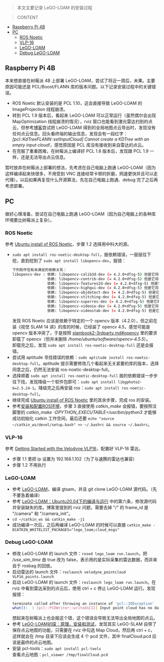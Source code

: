 > 本文主要记录 LeGO-LOAM 的安装过程

> CONTENT
- [Raspberry Pi 4B](#raspberry-pi-4b)
- [PC](#pc)
  - [ROS Noetic](#ros-noetic)
  - [VLP-16](#vlp-16)
  - [LeGO-LOAM](#lego-loam)
  - [Debug LeGO-LOAM](#debug-lego-loam)

## Raspberry Pi 4B
本来想直接在树莓派 4B 上部署 LeGO-LOAM，尝试了将近一周后，未果。主要原因可能还是 PCL/Boost/FLANN 库的版本问题。以下记录安装过程中的关键错误。
- ROS Noetic 默认安装的是 PCL 1.10，这会直接导致 LeGO-LOAM 的 ImageProjection 线程崩溃。<br>
- 转到 PCL 1.9 版本后，看起来 LeGO-LOAM 可以正常运行（虽然偶尔会出现 MapOptimization 线程崩溃的情况），rviz 窗口也能看到激光雷达扫到的点云，但参考[博客](https://blog.csdn.net/sinat_38792591/article/details/117064027)尝试把 LeGO-LOAM 得到的全局地图点云导出时，发现没有任何点云信息。回头看终端的输出信息，发现会有一段红字：*[pcl::KdTreeFLANN::setInputCloud] Cannot create a KDTree with an empty input cloud!*，感觉原因是 PCL 库没有接收到来自雷达的点云。
- 在克服了重重困难，在树莓派上编译好 PCL 1.8 版本后，发现跟 PCL 1.9 一样，还是无法导出点云信息。

暂时放弃在树莓派上部署的想法，先考虑在自己电脑上跑通 LeGO-LOAM（因为这样编译起来快很多，不用受到 VNC 连接经常卡顿的折磨，网速更快并且可以走代理）。以后如果再复现什么开源算法，先在自己电脑上跑通、debug 完了之后再考虑部署。

## PC
做好心理准备，尝试在自己电脑上跑通 LeGO-LOAM（因为自己电脑上的各种库环境要比树莓派上复杂）。
### ROS Noetic
参考 [Ubuntu install of ROS Noetic](http://wiki.ros.org/noetic/Installation/Ubuntu)，步骤 1.2 选择用中科大的源。
- `sudo apt install ros-noetic-desktop-full`，报依赖错误，一层层往下挖，直到挖到了 `sudo apt install libopencv-dev`，报错：
  ```bash
  下列软件包有未满足的依赖关系：
  libopencv-dev : 依赖: libopencv-calib3d-dev (= 4.2.0+dfsg-5) 但是它将不会被安装
                  依赖: libopencv-contrib-dev (= 4.2.0+dfsg-5) 但是它将不会被安装
                  依赖: libopencv-features2d-dev (= 4.2.0+dfsg-5) 但是它将不会被安装
                  依赖: libopencv-highgui-dev (= 4.2.0+dfsg-5) 但是它将不会被安装
                  依赖: libopencv-objdetect-dev (= 4.2.0+dfsg-5) 但是它将不会被安装
                  依赖: libopencv-stitching-dev (= 4.2.0+dfsg-5) 但是它将不会被安装
                  依赖: libopencv-superres-dev (= 4.2.0+dfsg-5) 但是它将不会被安装
                  依赖: libopencv-videoio-dev (= 4.2.0+dfsg-5) 但是它将不会被安装
                  依赖: libopencv-videostab-dev (= 4.2.0+dfsg-5) 但是它将不会被安装
  ```
  发现 ROS Noetic 应该是依赖于特定的一个 opencv 版本（4.2.0），但之前在装《视觉 SLAM 14 讲》的库的时候，已经装了 opencv 4.5，感觉可能是 opencv 版本冲突了，于是按照 [slambook2-3rdparty.md#opencv](../slambook2-3rdparty.md#opencv-ch5) 里的要求卸载了 opencv（但并未删除 */home/ubuntu/software/opencv-4.5.5*）。<br>
  卸载完之后，发现 `sudo apt install ros-noetic-desktop-full` 还是会报错。
- 尝试用 aptitude 寻找错误的依赖：`sudo aptitude install ros-noetic-desktop-full`。aptitude 提示需要修改几个看起来无关紧要的库的版本，选择同意之后，仍然无法安装 ros-noetic-desktop-full。
- 选择顺着 `sudo apt install ros-noetic-desktop-full` 报的依赖错误一步步往下找，发现降级一个软件包即可：`sudo apt install libgphoto2-6=2.5.24-1`。降级完之后再安装 ros：`sudo apt install ros-noetic-desktop-full`。
- 继续完成 [Ubuntu install of ROS Noetic](http://wiki.ros.org/noetic/Installation/Ubuntu) 里的其余步骤，完成 ros 的安装。
- 参考[安装和配置ROS环境](http://wiki.ros.org/cn/ROS/Tutorials/InstallingandConfiguringROSEnvironment)，步骤 3 直接使用 *catkin_make* 会报错，要按照注脚里的 *catkin_make -DPYTHON_EXECUTABLE=/usr/bin/python3* 才能够成功初始化 catkin 工作空间。最后还要 `echo "source ~/catkin_ws/devel/setup.bash" >> ~/.bashrc && source ~/.bashrc`。

### VLP-16
参考 [Getting Started with the Velodyne VLP16](http://wiki.ros.org/velodyne/Tutorials/Getting%20Started%20with%20the%20Velodyne%20VLP16)，配置好 VLP-16 雷达。
- 步骤 1.1 里把 ip 设置为 192.168.1.102（为了与速腾的雷达也兼容）
- 步骤 1.2 不用执行

### LeGO-LOAM
- 参考 [LeGO-LOAM](https://github.com/RobustFieldAutonomyLab/LeGO-LOAM)，编译 gtsam，并且 git clone LeGO-LOAM 源代码。（先不要急着编译）
- 参考 [LeGO-LOAM：Ubuntu20.04下的编译与运行](https://blog.csdn.net/weixin_44156680/article/details/118070387?spm=1001.2101.3001.6661.1&utm_medium=distribute.pc_relevant_t0.none-task-blog-2%7Edefault%7ECTRLIST%7Edefault-1.pc_relevant_default&depth_1-utm_source=distribute.pc_relevant_t0.none-task-blog-2%7Edefault%7ECTRLIST%7Edefault-1.pc_relevant_default&utm_relevant_index=1) 中的第六条，修改源代码并安装缺失的库。博客里提到的 rviz 问题，需要去掉 "/" 的 frame_id 是 "/camera" 和 "/camera_init"。
- `cd ~/catkin_ws && catkin_make -j1`
- 成功编译一次后，之后再编译 LeGO-LOAM 的时候可以直接 `catkin_make -DCATKIN_WHITELIST_PACKAGES="lego_loam;cloud_msgs"`

### Debug LeGO-LOAM
- 修改 LeGO-LOAM 的 launch 文件：`rosed lego_loam run.launch`，把 */use_sim_time* 由 true 改为 false，表示用的是实际采集的雷达数据，而非来自于 rosbag 的回放。
- 启动雷达的 launch 文件：`roslaunch velodyne_pointcloud VLP16_points.launch`
- 启动 LeGO-LOAM 的 launch 文件：`roslaunch lego_loam run.launch`。在 rviz 中看到雷达采到的点云后，使用 ctrl + c 停止 LeGO-LOAM 运行。发现报错：
  ```bash
  terminate called after throwing an instance of 'pcl::IOException'
  what():  : [pcl::PCDWriter::writeASCII] Input point cloud has no data!
  ```
  想起来在树莓派上也会报这个错，这个错误会导致无法导出全局地图的点云。
- 参考 [LeGO-LOAM初探：原理，安装和测试](https://blog.csdn.net/learning_tortosie/article/details/86527542)，发现其实 LeGO-SLAM 自带了保存点云地图的功能，只需要在 rviz 中勾选 Map Cloud，然后再 ctrl + c，这样就会在 /tmp 目录下应该会生成 4 个 pcd 文件，其中 finalCloud.pcd 应该是最终的点云地图。
- 安装 pcl-tools：`sudo apt install pcl-tools`<br>
  查看点云地图：`pcl_viewer /tmp/finalCloud.pcd`